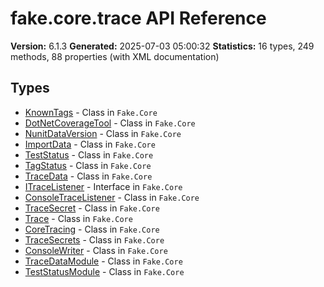 # fake.core.trace API Reference

**Version:** 6.1.3
**Generated:** 2025-07-03 05:00:32
**Statistics:** 16 types, 249 methods, 88 properties (with XML documentation)

## Types

- [KnownTags](./KnownTags.md) - Class in `Fake.Core`
- [DotNetCoverageTool](./DotNetCoverageTool.md) - Class in `Fake.Core`
- [NunitDataVersion](./NunitDataVersion.md) - Class in `Fake.Core`
- [ImportData](./ImportData.md) - Class in `Fake.Core`
- [TestStatus](./TestStatus.md) - Class in `Fake.Core`
- [TagStatus](./TagStatus.md) - Class in `Fake.Core`
- [TraceData](./TraceData.md) - Class in `Fake.Core`
- [ITraceListener](./ITraceListener.md) - Interface in `Fake.Core`
- [ConsoleTraceListener](./ConsoleTraceListener.md) - Class in `Fake.Core`
- [TraceSecret](./TraceSecret.md) - Class in `Fake.Core`
- [Trace](./Trace.md) - Class in `Fake.Core`
- [CoreTracing](./CoreTracing.md) - Class in `Fake.Core`
- [TraceSecrets](./TraceSecrets.md) - Class in `Fake.Core`
- [ConsoleWriter](./ConsoleWriter.md) - Class in `Fake.Core`
- [TraceDataModule](./TraceDataModule.md) - Class in `Fake.Core`
- [TestStatusModule](./TestStatusModule.md) - Class in `Fake.Core`